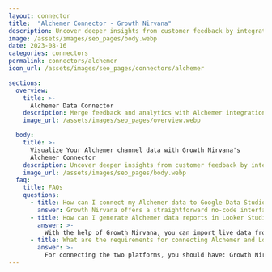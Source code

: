 ```yaml
---
layout: connector
title:  "Alchemer Connector - Growth Nirvana"
description: Uncover deeper insights from customer feedback by integrating Alchemer with Looker Studio's analytical power.
image: /assets/images/seo_pages/body.webp
date: 2023-08-16
categories: connectors
permalink: connectors/alchemer
icon_url: /assets/images/seo_pages/connectors/alchemer

sections:
  overview:
    title: >-
      Alchemer Data Connector
    description: Merge feedback and analytics with Alchemer integration. Seamlessly integrate Alchemer's insightful survey data with Looker Studio's analytical capabilities, offering a comprehensive view of customer sentiment and feedback-driven strategies.
    image_url: /assets/images/seo_pages/overview.webp

  body:
    title: >-
      Visualize Your Alchemer channel data with Growth Nirvana's
      Alchemer Connector
    description: Uncover deeper insights from customer feedback by integrating Alchemer with Looker Studio's analytical power.
    image_url: /assets/images/seo_pages/body.webp
  faq:
    title: FAQs
    questions:
      - title: How can I connect my Alchemer data to Google Data Studio/Looker Studio?
        answer: Growth Nirvana offers a straightforward no-code interface to connect to Alchemer data sources.
      - title: How can I generate Alchemer data reports in Looker Studio?
        answer: >-
          With the help of Growth Nirvana, you can import live data from Alchemer into Looker Studio. These data can be viewed in charts, tables, and dashboards to generate branded reports that can be shared instantly.
      - title: What are the requirements for connecting Alchemer and Looker Studio?
        answer: >-
          For connecting the two platforms, you should have: Growth Nirvana Account and Alchemer Ads Account
---
```

